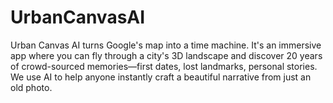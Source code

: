 # UrbanCanvasAI
Urban Canvas AI turns Google's map into a time machine. It's an immersive app where you can fly through a city's 3D landscape and discover 20 years of crowd-sourced memories—first dates, lost landmarks, personal stories.  We use AI to help anyone instantly craft a beautiful narrative from just an old photo.
